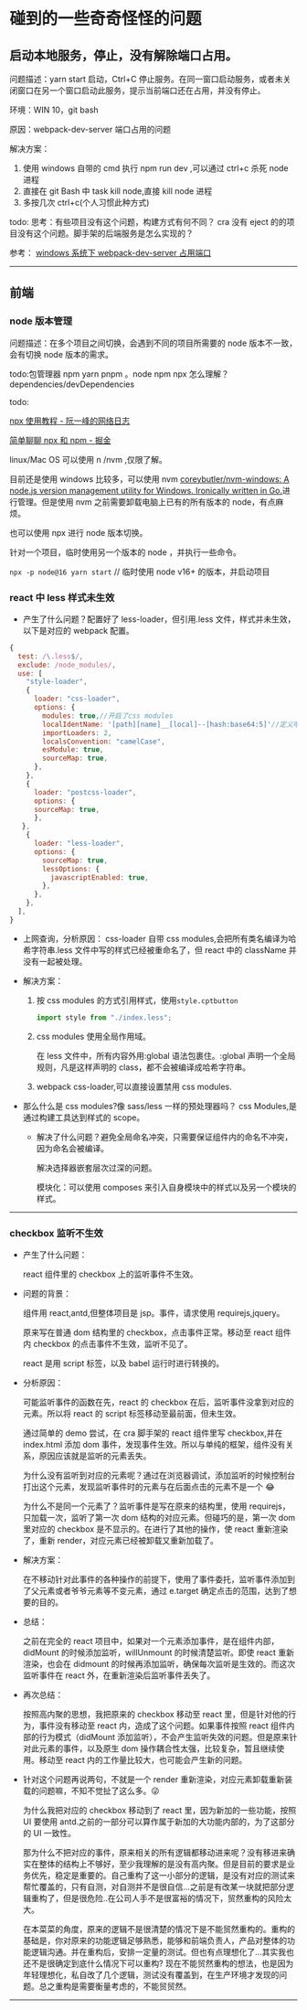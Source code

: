 # 碰到的一些奇奇怪怪的问题

## 启动本地服务，停止，没有解除端口占用。

问题描述：yarn start 启动，Ctrl+C 停止服务。在同一窗口启动服务，或者未关闭窗口在另一个窗口启动此服务，提示当前端口还在占用，并没有停止。

环境：WIN 10，git bash

原因：webpack-dev-server 端口占用的问题

解决方案：

1. 使用 windows 自带的 cmd 执行 npm run dev ,可以通过 ctrl+c 杀死 node 进程
2. 直接在 git Bash 中 task kill node,直接 kill node 进程
3. 多按几次 ctrl+c(个人习惯此种方式)

todo: 思考：有些项目没有这个问题，构建方式有何不同？ cra 没有 eject 的的项目没有这个问题。脚手架的后端服务是怎么实现的？

参考： [windows 系统下 webpack-dev-server 占用端口](https://juejin.cn/post/6844903609528745991)

<hr/>

## 前端

### node 版本管理

问题描述：在多个项目之间切换，会遇到不同的项目所需要的 node 版本不一致，会有切换 node 版本的需求。

todo:包管理器 npm yarn pnpm 。node npm npx 怎么理解？ dependencies/devDependencies

todo:

[npx 使用教程 - 阮一峰的网络日志](http://www.ruanyifeng.com/blog/2019/02/npx.html)

[简单聊聊 npx 和 npm - 掘金](https://juejin.cn/post/6886818067913900046#heading-3)

linux/Mac OS 可以使用 n /nvm ,仅限了解。

目前还是使用 windows 比较多，可以使用 nvm [coreybutler/nvm-windows: A node.js version management utility for Windows. Ironically written in Go.](https://github.com/coreybutler/nvm-windows)进行管理。但是使用 nvm 之前需要卸载电脑上已有的所有版本的 node，有点麻烦。

也可以使用 npx 进行 node 版本切换。

针对一个项目，临时使用另一个版本的 node ，并执行一些命令。

`npx -p node@16 yarn start` // 临时使用 node v16+ 的版本，并启动项目

### react 中 less 样式未生效

- 产生了什么问题？配置好了 less-loader，但引用.less 文件，样式并未生效，以下是对应的 webpack 配置。

```js
{
  test: /\.less$/,
  exclude: /node_modules/,
  use: [
    "style-loader",
    {
      loader: "css-loader",
      options: {
        modules: true,//开启了css modules
        localIdentName: '[path][name]__[local]--[hash:base64:5]'//定义哈希类名
        importLoaders: 2,
        localsConvention: "camelCase",
        esModule: true,
        sourceMap: true,
      },
    },
    {
      loader: "postcss-loader",
      options: {
      sourceMap: true,
      },
   },
    {
      loader: "less-loader",
      options: {
        sourceMap: true,
        lessOptions: {
          javascriptEnabled: true,
        },
      },
    },
  ],
}
```

- 上网查询，分析原因： css-loader 自带 css modules,会把所有类名编译为哈希字符串.less 文件中写的样式已经被重命名了，但 react 中的 className 并没有一起被处理。
- 解决方案：

  1. 按 css modules 的方式引用样式，使用`style.cptbutton`

     ```js
     import style from "./index.less";
     ```

  2. css modules 使用全局作用域。

     在 less 文件中，所有内容外用:global 语法包裹住。:global 声明一个全局规则，凡是这样声明的 class，都不会被编译成哈希字符串。

  3. webpack css-loader,可以直接设置禁用 css modules.

- 那么什么是 css modules?像 sass/less 一样的预处理器吗？ css Modules,是通过构建工具达到样式的 scope。

  - 解决了什么问题？避免全局命名冲突，只需要保证组件内的命名不冲突，因为命名会被编译。

    解决选择器嵌套层次过深的问题。

    模块化：可以使用 composes 来引入自身模块中的样式以及另一个模块的样式。

<hr/>

### checkbox 监听不生效

- 产生了什么问题：

  react 组件里的 checkbox 上的监听事件不生效。

- 问题的背景：

  组件用 react,antd,但整体项目是 jsp。事件，请求使用 requirejs,jquery。

  原来写在普通 dom 结构里的 checkbox，点击事件正常。移动至 react 组件内 checkbox 的点击事件不生效，监听不见了。

  react 是用 script 标签，以及 babel 运行时进行转换的。

- 分析原因：

  可能监听事件的函数在先，react 的 checkbox 在后，监听事件没拿到对应的元素。所以将 react 的 script 标签移动至最前面，但未生效。

  通过简单的 demo 尝试，在 cra 脚手架的 react 组件里写 checkbox,并在 index.html 添加 dom 事件，发现事件生效。所以与单纯的框架，组件没有关系，原因应该就是监听的元素丢失。

  为什么没有监听到对应的元素呢？通过在浏览器调试，添加监听的时候控制台打出这个元素，发现监听事件时的元素与在后面点击的元素不是一个 😂

  为什么不是同一个元素了？监听事件是写在原来的结构里，使用 requirejs，只加载一次，监听了第一次 dom 结构的对应元素。但碰巧的是，第一次 dom 里对应的 checkbox 是不显示的。在进行了其他的操作，使 react 重新渲染了，重新 render，对应元素已经被卸载又重新加载了。

- 解决方案：

  在不移动针对此事件的各种操作的前提下，使用了事件委托，监听事件添加到了父元素或者爷爷元素等不变元素，通过 e.target 确定点击的范围，达到了想要的目的。

- 总结：

  之前在完全的 react 项目中，如果对一个元素添加事件，是在组件内部，didMount 的时候添加监听，willUnmount 的时候清楚监听。即使 react 重新渲染，也会在 didmount 的时候再添加监听，确保每次监听是生效的。而这次监听事件在 react 外，在重新渲染后监听事件丢失了。

- 再次总结：

  按照高内聚的思想，我把原来的 checkbox 移动至 react 里，但是针对他的行为，事件没有移动至 react 内，造成了这个问题。如果事件按照 react 组件内部的行为模式（didMount 添加监听），不会产生监听失效的问题。但是原来针对此元素的事件，以及原生 dom 操作耦合性太强，比较复杂，暂且继续使用。移动至 react 内的工作量比较大，也可能会产生新的问题。

- 针对这个问题再说两句，不就是一个 render 重新渲染，对应元素卸载重新装载的问题嘛，不知不觉扯了这么多。😜

  为什么我把对应的 checkbox 移动到了 react 里，因为新加的一些功能，按照 UI 要使用 antd.之前的一部分可以算作属于新加的大功能内部的，为了这部分的 UI 一致性。

  那为什么不把对应的事件，原来相关的所有逻辑都移动进来呢？没有移进来确实在整体的结构上不够好，至少我理解的是没有高内聚。但是目前的要求是业务优先，稳定是重要的。自己重构了这一小部分的逻辑，是没有对应的测试来帮忙覆盖的，只有自测，对自测并不是很自信...之前是有改某一块就把部分逻辑重构了，但是很危险..在公司人手不是很富裕的情况下，贸然重构的风险太大。

  在本菜菜的角度，原来的逻辑不是很清楚的情况下是不能贸然重构的。重构的基础是，你对原来的功能逻辑足够熟悉，能够和前端负责人，产品对整体的功能逻辑沟通。并在重构后，安排一定量的测试。但也有点理想化了...其实我也还不是很确定到底什么情况下可以重构? 现在不能贸然重构的想法，也是因为年轻理想化，私自改了几个逻辑，测试没有覆盖到，在生产环境才发现的问题。总之重构是需要衡量考虑的，不能贸贸然。

<hr/>
